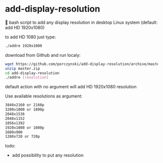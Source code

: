 # add-display-resolution
🔮 bash script to add any display resolution in desktop Linux system (default: add HD 1920x1080)

to add HD 1080 just type:

``` bash
./addre 1920x1080
```

download from Github and run localy:
``` bash
wget https://github.com/porczynski/add-display-resolution/archive/master.zip
unzip master.zip
cd add-display-resolution
./addre [resolution]
```

default action with no argument will add HD 1920x1080 resolution

Use available resolutions as argument:
``` bash
3840x2160 or 2160p
3200x1800 or 1800p
2048x1536
2048x1152
1856x1392
1920x1080 or 1080p
1600x900
1280x720 or 720p
```
todo:
- add possibility to put any resolution

